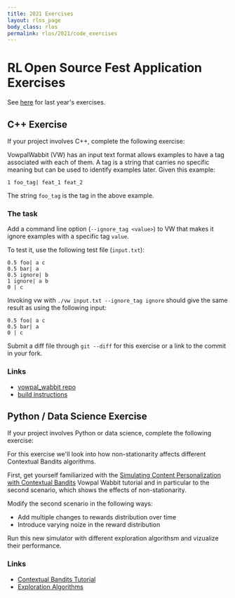 ```yaml
---
title: 2021 Exercises
layout: rlos_page
body_class: rlos
permalink: rlos/2021/code_exercises
---
```


# RL Open Source Fest Application Exercises

See [here](/rlos/2020/code_exercises) for last year's exercises.

## C++ Exercise
If your project involves C++, complete the following exercise:


VowpalWabbit (VW) has an input text format allows examples to have a tag associated with each of them. A tag is a string that carries no specific meaning but can be used to identify examples later. Given this example:
```
1 foo_tag| feat_1 feat_2
```
The string `foo_tag` is the tag in the above example.

### The task
Add a command line option (`--ignore_tag <value>`) to VW that makes it ignore examples with a specific tag `value`.

To test it, use the following test file (`input.txt`):
```
0.5 foo| a c
0.5 bar| a
0.5 ignore| b
1 ignore| a b
0 | c
```

Invoking vw with `./vw input.txt --ignore_tag ignore` should give the same result as using the following input:
```
0.5 foo| a c
0.5 bar| a
0 | c
```

Submit a diff file through `git --diff` for this exercise or a link to the commit in your fork.

### Links
- [vowpal_wabbit repo](https://github.com/VowpalWabbit/vowpal_wabbit) 
- [build instructions](https://github.com/VowpalWabbit/vowpal_wabbit/wiki/Dependencies)


## Python / Data Science Exercise
If your project involves Python or data science, complete the following exercise:

For this exercise we'll look into how non-stationarity affects different Contextual Bandits algorithms.

First, get yourself familiarized with the [Simulating Content Personalization with Contextual Bandits](https://vowpalwabbit.org/tutorials/cb_simulation.html)
Vowpal Wabbit tutorial and in particular to the second scenario, which shows the effects of non-stationarity.

Modify the second scenario in the following ways:

- Add multiple changes to rewards distribution over time
- Introduce varying noize in the reward distribution

Run this new simulator with different exploration algorithsm and vizualize their performance.

### Links
- [Contextual Bandits Tutorial](https://vowpalwabbit.org/tutorials/contextual_bandits.html)
- [Exploration Algorithms](https://github.com/VowpalWabbit/vowpal_wabbit/wiki/Contextual-Bandit-algorithms#changing-action-set-or-featurized-actions)
